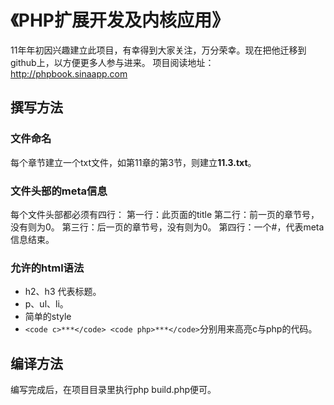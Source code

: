 # 《PHP扩展开发及内核应用》
11年年初因兴趣建立此项目，有幸得到大家关注，万分荣幸。现在把他迁移到github上，以方便更多人参与进来。
项目阅读地址：http://phpbook.sinaapp.com

## 撰写方法
### 文件命名
每个章节建立一个txt文件，如第11章的第3节，则建立**11.3.txt**。

### 文件头部的meta信息
每个文件头部都必须有四行：
第一行：此页面的title
第二行：前一页的章节号，没有则为0。
第三行：后一页的章节号，没有则为0。
第四行：一个#，代表meta信息结束。

### 允许的html语法
* h2、h3 代表标题。
* p、ul、li。
* 简单的style
* `<code c>***</code> <code php>***</code>`分别用来高亮c与php的代码。

## 编译方法
编写完成后，在项目目录里执行php build.php便可。
